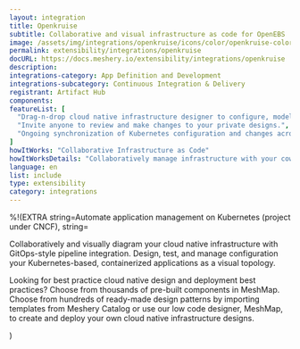 ```yaml
---
layout: integration
title: Openkruise
subtitle: Collaborative and visual infrastructure as code for OpenEBS
image: /assets/img/integrations/openkruise/icons/color/openkruise-color.svg
permalink: extensibility/integrations/openkruise
docURL: https://docs.meshery.io/extensibility/integrations/openkruise
description: 
integrations-category: App Definition and Development
integrations-subcategory: Continuous Integration & Delivery
registrant: Artifact Hub
components: 
featureList: [
  "Drag-n-drop cloud native infrastructure designer to configure, model, and deploy your workloads.",
  "Invite anyone to review and make changes to your private designs.",
  "Ongoing synchronization of Kubernetes configuration and changes across any number of clusters."
]
howItWorks: "Collaborative Infrastructure as Code"
howItWorksDetails: "Collaboratively manage infrastructure with your coworkers synchronously sharing the same designs."
language: en
list: include
type: extensibility
category: integrations
---
```

%!(EXTRA string=Automate application management on Kubernetes (project under CNCF), string=<p>
    Collaboratively and visually diagram your cloud native infrastructure with GitOps-style pipeline integration. Design, test, and manage configuration your Kubernetes-based, containerized applications as a visual topology.
</p>
<p>
    Looking for best practice cloud native design and deployment best practices? Choose from thousands of pre-built components in MeshMap. Choose from hundreds of ready-made design patterns by importing templates from Meshery Catalog or use our low code designer, MeshMap, to create and deploy your own cloud native infrastructure designs.
</p>)